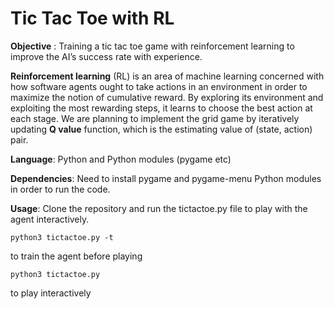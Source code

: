 # Tic Tac Toe with RL

**Objective** : Training a tic tac toe game with reinforcement learning to improve the AI’s success rate with experience.

**Reinforcement learning** (RL) is an area of machine learning concerned with how software agents ought to take actions in an environment in order to maximize the notion of cumulative reward. By exploring its environment and exploiting the most rewarding steps, it learns to choose the best action at each stage.
We are planning to implement the grid game by iteratively updating **Q value** function, which is the estimating value of (state, action) pair.

**Language**: Python and Python modules (pygame etc)

**Dependencies**: Need to install pygame and pygame-menu Python modules in order to run the code.

**Usage**: Clone the repository and run the tictactoe.py file to play with the agent interactively.

```python3 tictactoe.py -t```

to train the agent before playing

```python3 tictactoe.py```

to play interactively
